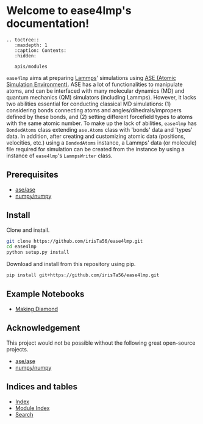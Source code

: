 <!--
   ease4lmp documentation master file, created by
   sphinx-quickstart on Tue Feb 12 09:26:07 2019.
   You can adapt this file completely to your liking, but it should at least
   contain the root `toctree` directive.
-->

# Welcome to ease4lmp's documentation!

```eval_rst
.. toctree::
   :maxdepth: 1
   :caption: Contents:
   :hidden:

   apis/modules
```

`ease4lmp` aims at preparing [Lammps](https://github.com/lammps/lammps)' simulations using [ASE (Atomic Simulation Environment)](https://gitlab.com/ase/ase).
ASE has a lot of functionalities to manipulate atoms, and can be interfaced with many molecular dynamics (MD) and quantum mechanics (QM) simulators (including Lammps).
However, it lacks two abilities essential for conducting classical MD simulations: (1) considering bonds connecting atoms and angles/dihedrals/impropers defined by these bonds, and (2) setting different forcefield types to atoms with the same atomic number.
To make up the lack of abilities, `ease4lmp` has `BondedAtoms` class extending `ase.Atoms` class with 'bonds' data and 'types' data.
In addition, after creating and customizing atomic data (positions, velocities, etc.) using a `BondedAtoms` instance, a Lammps' data (or molecule) file required for simulation can be created from the instance by using a instance of `ease4lmp`'s `LammpsWriter` class.

## Prerequisites

* [ase/ase](https://gitlab.com/ase/ase)
* [numpy/numpy](https://github.com/numpy/numpy)

## Install

Clone and install.

```bash
git clone https://github.com/irisTa56/ease4lmp.git
cd ease4lmp
python setup.py install
```

Download and install from this repository using pip.

```bash
pip install git+https://github.com/irisTa56/ease4lmp.git
```

## Example Notebooks

* [Making Diamond](https://nbviewer.jupyter.org/github/irisTa56/ease4lmp/blob/master/examples/making_diamond.ipynb)

## Acknowledgement

This project would not be possible without the following great open-source projects.

* [ase/ase](https://gitlab.com/ase/ase)
* [numpy/numpy](https://github.com/numpy/numpy)

## Indices and tables

* [Index](genindex)
* [Module Index](modindex)
* [Search](search)

